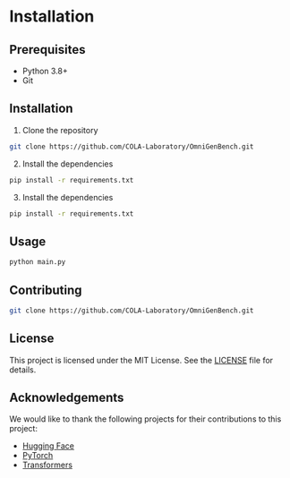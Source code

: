 # Installation

## Prerequisites

- Python 3.8+
- Git

## Installation

1. Clone the repository

```bash
git clone https://github.com/COLA-Laboratory/OmniGenBench.git
```

2. Install the dependencies

```bash
pip install -r requirements.txt
```

3. Install the dependencies

```bash
pip install -r requirements.txt
```


## Usage

```bash
python main.py
```


## Contributing

```bash
git clone https://github.com/COLA-Laboratory/OmniGenBench.git
```


## License

This project is licensed under the MIT License. See the [LICENSE](LICENSE) file for details.


## Acknowledgements

We would like to thank the following projects for their contributions to this project:

- [Hugging Face](https://huggingface.co/)
- [PyTorch](https://pytorch.org/)
- [Transformers](https://github.com/huggingface/transformers)
